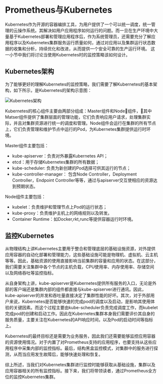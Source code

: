 # Prometheus与Kubernetes

Kubernetes作为开源的容器编排工具，为用户提供了一个可以统一调度，统一管理的云操作系统。其解决如用户应用程序如何运行的问题。而一旦在生产环境中大量基于Kubernetes部署和管理应用程序后，作为系统管理员，还需要充分了解应用程序以及Kubernetes集群服务运行质量如何，通过对应用以及集群运行状态数据的收集和分析，持续优化和改进，从而提供一个安全可靠的生产运行环境。 这一小节中我们将讨论当使用Kubernetes时的监控策略该如何设计。

## Kubernetes架构

为了能够更好的理解Kubernetes的监控策略，我们需要了解Kubernetes的基本架构，如下所示，是Kubernetes的架构示意图：

![Kubernetes架构](http://p2n2em8ut.bkt.clouddn.com/kubernetes-artch-overview.png)

Kubernetes的核心组件主要由两部分组成：Master组件和Node组件，其中Matser组件提供了集群层面的管理功能，它们负责响应用户请求，处理集群实际，并且对集群资源进行统一的调度和管理。Node组件会运行在集群的所有节点上，它们负责管理和维护节点中运行的Pod，为Kubernetes集群提供运行时环境。

Master组件主要包括：

* kube-apiserver：负责对外暴露Kubernetes API；
* etcd：用于存储Kubernetes集群的所有数据；
* kube-scheduler: 负责为新创建的Pod选择可供其运行的节点；
* kube-controller-manager： 包含Node Controller，Deployment Controller，Endpoint Controller等等，通过与apiserver交互使相应的资源达到预期状态。

Node组件主要包括：

* kubelet：负责维护和管理节点上Pod的运行状态；
* kube-proxy：负责维护主机上的网络规则以及转发。
* Container Runtime：如Docker,rkt,runc等提供容器运行时环境。

## 监控Kubernetes

从物理结构上讲Kubernetes主要用于整合和管理底层的基础设施资源，对外提供应用容器的自动化部署和管理能力，这些基础设施可能是物理机、虚拟机、云主机等等。因此，基础资源的使用直接影响当前集群的容量和应用的状态。在这部分，我们需要关注集群中各个节点的主机负载，CPU使用率、内存使用率、存储空间以及网络吞吐等监控指标。

从自身架构上讲，kube-apiserver是Kubernetes提供所有服务的入口，无论是外部的客户端还是集群内部的组件都直接与kube-apiserver进行通讯。因此，kube-apiserver的并发和吞吐量直接决定了集群性能的好坏。其次，对于外部用户来说，Kubernetes是否能够快速的完成pod的调度以及启动，是影响其使用体验的关键因素。而这个过程主要由kube-scheduler负责完成调度工作，而kubelet完成pod的创建和启动工作。因此在Kubernetes集群本身我们需要评价其自身的服务质量，主要关注在Kubernetes的API响应时间，以及Pod的启动时间等指标上。

Kubernetes的最终目标还是需要为业务服务，因此我们还需要能够监控应用容器的资源使用情况。对于内置了对Prometheus支持的应用程序，也要支持从这些应用程序中采集内部的监控指标。最后，结构黑盒监控模式，对集群中的服务进行探测，从而当应用发生故障后，能够快速处理和恢复。

综上所述，当我们对Kubernetes集群进行监控时能够获取从基础设施，集群以及应用容器相关的所有监控指标。接下来，我们将带领读者，通过Prometheus全方位的监控Kubernetes集群。